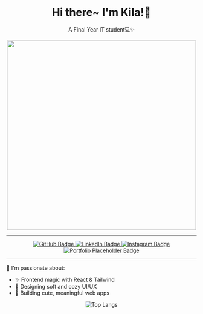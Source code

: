 <div align="center">
    <h1>Hi there~ I'm Kila!🌷</h1>
    <p>A Final Year IT student💻✨</p>
</div>



<div align="center">
    <img src="https://media.giphy.com/media/TxjOEVUWq5RTy/giphy.gif?cid=790b7611u78fvg2ykrpods8cdq9chnem6fv4g6fy215mxprf&ep=v1_gifs_search&rid=giphy.gif&ct=g" width="500"/>
</div>

---

<div align="center">
  <a href="https://github.com/aqilaqsa">
    <img src="https://img.shields.io/badge/💻 GitHub-fcc1cc?style=flat&logo=github&logoColor=white" alt="GitHub Badge"/>
  </a>
  <a href="https://linkedin.com/in/aqilaqsa">
    <img src="https://img.shields.io/badge/🌸 LinkedIn-fcc1cc?style=flat&logo=linkedin&logoColor=white" alt="LinkedIn Badge"/>
  </a>
  <a href="https://instagram.com/aqilaqsa">
    <img src="https://img.shields.io/badge/🌺 Instagram-fcc1cc?style=flat&logo=instagram&logoColor=white" alt="Instagram Badge"/>
  </a>    
  <a href="#">
    <img src="https://img.shields.io/badge/🌟 Portfolio-fcc1cc?style=flat&logo=web&logoColor=white" alt="Portfolio Placeholder Badge"/>
  </a>
</div>


---

🌟 I'm passionate about:

- ✨ Frontend magic with React & Tailwind
- 🎨 Designing soft and cozy UI/UX
- 🐾 Building cute, meaningful web apps

<div align="center">
      <img src="https://github-readme-stats.vercel.app/api/top-langs/?username=aqilaqsa&layout=compact&theme=tokyonight" alt="Top Langs" />
</div>
